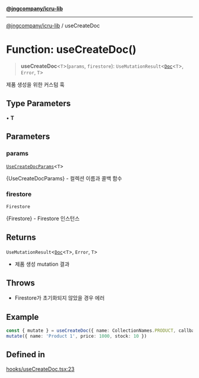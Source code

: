 [**@jngcompany/icru-lib**](../README.md)

***

[@jngcompany/icru-lib](../globals.md) / useCreateDoc

# Function: useCreateDoc()

> **useCreateDoc**\<`T`\>(`params`, `firestore`): `UseMutationResult`\<[`Doc`](../interfaces/Doc.md)\<`T`\>, `Error`, `T`\>

제품 생성을 위한 커스텀 훅

## Type Parameters

• **T**

## Parameters

### params

[`UseCreateDocParams`](../interfaces/UseCreateDocParams.md)\<`T`\>

{UseCreateDocParams<T>} - 컬렉션 이름과 콜백 함수

### firestore

`Firestore`

{Firestore} - Firestore 인스턴스

## Returns

`UseMutationResult`\<[`Doc`](../interfaces/Doc.md)\<`T`\>, `Error`, `T`\>

- 제품 생성 mutation 결과

## Throws

- Firestore가 초기화되지 않았을 경우 에러

## Example

```ts
const { mutate } = useCreateDoc({ name: CollectionNames.PRODUCT, callback: (doc) => { console.log(doc) } })
mutate({ name: 'Product 1', price: 1000, stock: 10 })
```

## Defined in

[hooks/useCreateDoc.tsx:23](https://github.com/jngcompany/icru-lib/blob/761e262af29fb19aea42bf1fcdb824ee624d8160/src/hooks/useCreateDoc.tsx#L23)
